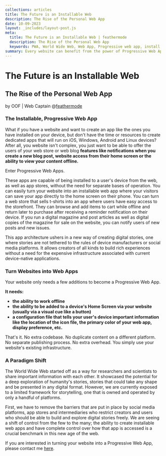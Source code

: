 ```yaml
---
collections: articles
title: The Future is an Installable Web
description: The Rise of the Personal Web App
date: 10-09-2023
layout: _includes/layout-post.js
meta: 
  title: The Future is an Installable Web | feathermode
  description: The Rise of the Personal Web App
  keywords: PWA, World Wide Web, Web App, Progressive web app, install website
summary: Every website can benefit from the power of Progressive Web App technologies. Let's look at how websites turn into progressive and installable web apps and also why websites should move towards this architecture.
---
```


# The Future is an Installable Web
## The Rise of the Personal Web App
by OOF | Web Captain @<a href="https://feathermode.com" target="_blank" rel="noopener">feathermode</a>
				
### The Installable, Progressive Web App
What if you have a website and want to create an app like the ones you have installed on your device, but don't have the time or resources to create dedicated apps that will run on iOS, Windows, Android and Linux devices? After all, you website isn't complex, you just want to be able to offer the users of your web store or web blog **features like notifications when you create a new blog post, website access from their home screen or the ability to view your content offline.**

Enter Progressive Web Apps.

These apps are capable of being installed to a user's device from the web, as well as app stores, without the need for separate bases of operation. You can easily turn your website into an installable web app where your visitors can save your app directly to the home screen on their phone. You can turn a web store that sells t-shirts into an app where users have easy access to the storefront. They can browse and add items to cart while offline and return later to purchase after receiving a reminder notification on their device. If you run a digital magazine and post articles as well as digital copies of the magazine for sale on the website, you can notify users of new posts and new issues.

This app architecture ushers in a new way of creating digital stories, one where stories are not tethered to the rules of device manufacturers or social media platforms. It allows creators of all kinds to build rich experiences without a need for the expensive infrastructure associated with current device-native applications.
					
### Turn Websites into Web Apps
Your website only needs a few additions to become a Progressive Web App.

<strong>It needs:
- the ability to work offline
- the ability to be added to a device's Home Screen via your website (usually via a visual cue like a button)
- a configuration file that tells your user's device important information like the location of the icon file, the primary color of your web app, display preference, etc.
</strong>

That's it. No extra codebase. No duplicate content on a different platform. No separate publishing process. No extra overhead. You simply use your website's existing infrastructure.

### A Paradigm Shift
The World Wide Web started off as a way for researchers and scientists to share important information with each other. It showcased the potential for a deep exploration of humanity's stories, stories that could take any shape and be presented in any digital format. However, we are currently exposed to a limited framework for storytelling, one that is owned and operated by only a handful of platforms.

First, we have to remove the barriers that are put in place by social media platforms, app stores and intermediaries who restrict creators and users who should be able to build and explore digital stories freely. We are seeing a shift of control from the few to the many; the ability to create installable web apps and have complete control over how that app is accessed is a crucial benchmark in this new age of the web.

If you are interested in turning your website into a Progressive Web App, please contact me <a href="https://feathermode.com/#sign-up" target="_blank" rel="noopener">here</a>.
